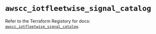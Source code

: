 # `awscc_iotfleetwise_signal_catalog`

Refer to the Terraform Registory for docs: [`awscc_iotfleetwise_signal_catalog`](https://registry.terraform.io/providers/hashicorp/awscc/0.70.0/docs/resources/iotfleetwise_signal_catalog).
